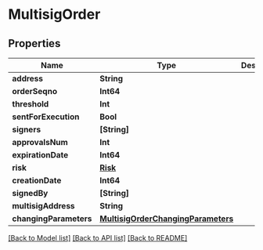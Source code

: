 # MultisigOrder

## Properties
Name | Type | Description | Notes
------------ | ------------- | ------------- | -------------
**address** | **String** |  | 
**orderSeqno** | **Int64** |  | 
**threshold** | **Int** |  | 
**sentForExecution** | **Bool** |  | 
**signers** | **[String]** |  | 
**approvalsNum** | **Int** |  | 
**expirationDate** | **Int64** |  | 
**risk** | [**Risk**](Risk.md) |  | 
**creationDate** | **Int64** |  | 
**signedBy** | **[String]** |  | 
**multisigAddress** | **String** |  | 
**changingParameters** | [**MultisigOrderChangingParameters**](MultisigOrderChangingParameters.md) |  | [optional] 

[[Back to Model list]](../README.md#documentation-for-models) [[Back to API list]](../README.md#documentation-for-api-endpoints) [[Back to README]](../README.md)



